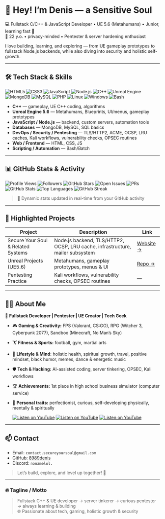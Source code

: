 # 👋 Hey! I’m Denis — a Sensitive Soul

💻 Fullstack C/C++ & JavaScript Developer • UE 5.6 (Metahumans) • Junior, learning fast 🚀  
📍 22 y.o. • privacy-minded • Pentester & server hardening enthusiast  

I love building, learning, and exploring — from UE gameplay prototypes to fullstack Node.js backends, while also diving into security and holistic self-growth.  

---

## 🛠 Tech Stack & Skills

![HTML5](https://img.shields.io/badge/HTML5-E34F26?style=flat&logo=html5&logoColor=white) ![CSS3](https://img.shields.io/badge/CSS3-1572B6?style=flat&logo=css3&logoColor=white) ![JavaScript](https://img.shields.io/badge/JavaScript-F7DF1E?style=flat&logo=javascript&logoColor=black) ![Node.js](https://img.shields.io/badge/Node.js-339933?style=flat&logo=node.js&logoColor=white) ![C++](https://img.shields.io/badge/C++-00599C?style=flat&logo=c%2B%2B&logoColor=white) ![Unreal Engine](https://img.shields.io/badge/Unreal%20Engine-313131?style=flat&logo=unrealengine&logoColor=white) ![MongoDB](https://img.shields.io/badge/MongoDB-47A248?style=flat&logo=mongodb&logoColor=white) ![MySQL](https://img.shields.io/badge/MySQL-003545?style=flat&logo=mysql&logoColor=white) ![PHP](https://img.shields.io/badge/PHP-787CB5?style=flat&logo=php&logoColor=white) ![Linux](https://img.shields.io/badge/Linux-FCC624?style=flat&logo=linux&logoColor=black) ![Windows](https://img.shields.io/badge/Windows-0078D6?style=flat&logo=windows&logoColor=white) ![Bash](https://img.shields.io/badge/Bash-4EAA25?style=flat&logo=gnu-bash&logoColor=white)

- **C++** — gameplay, UE C++ coding, algorithms  
- **Unreal Engine 5.6** — Metahumans, Blueprints, UI/menus, gameplay prototypes  
- **JavaScript / Node.js** — backend, custom servers, automation tools  
- **Databases** — MongoDB, MySQL, SQL basics  
- **DevOps / Security / Pentesting** — TLS/HTTP2, ACME, OCSP, LRU caches, Kali workflows, vulnerability checks, OPSEC routines  
- **Web / Frontend** — HTML, CSS, JS  
- **Scripting / Automation** — Bash/Batch  

---

## 📊 GitHub Stats & Activity

![Profile Views](https://komarev.com/ghpvc/?username=8989denis&color=blueviolet)
![Followers](https://img.shields.io/github/followers/8989denis?style=social)
![GitHub Stars](https://img.shields.io/github/stars/8989denis?style=social)
![Open Issues](https://img.shields.io/github/issues/8989denis/REPO_NAME)
![PRs](https://img.shields.io/github/issues-pr/8989denis/REPO_NAME)
![GitHub Stats](https://github-readme-stats.vercel.app/api?username=8989denis&show_icons=true&hide=issues&theme=radical) ![Top Languages](https://github-readme-stats.vercel.app/api/top-langs/?username=8989denis&layout=compact&theme=radical) ![GitHub Streak](https://github-readme-streak-stats.herokuapp.com/?user=8989denis&theme=radical)



> 🔹 Dynamic stats updated in real-time from your GitHub activity  

---

## 🚀 Highlighted Projects

| Project | Description | Link |
|---------|-------------|------|
| Secure Your Soul & Related Systems | Node.js backend, TLS/HTTP2, OCSP, LRU cache, infrastructure, mailer subsystem | [Website →](https://SecureYourSoul.ddns.net) |
| Unreal Projects (UE5.6) | Metahumans, gameplay prototypes, menus & UI | [Repo →](https://github.com/8989denis) |
| Pentesting Practice | Kali workflows, vulnerability checks, OPSEC routines | — |

---

## 🧑‍💻 About Me

🎯 **Fullstack Developer | Pentester | UE Creator | Tech Geek**  

- 🎮 **Gaming & Creativity:** FPS (Valorant, CS:GO), RPG (Witcher 3, Cyberpunk 2077), Sandbox (Minecraft, No Man’s Sky)  
- 🏋️ **Fitness & Sports:** football, gym, martial arts  
- 🧘 **Lifestyle & Mind:** holistic health, spiritual growth, travel, positive mindset, black humor, memes, dance & energetic music  
- 🛡️ **Tech & Hacking:** AI-assisted coding, server tinkering, OPSEC, Kali workflows  
- 🏆 **Achievements:** 1st place in high school business simulator (computer service)  
- 🌱 **Personal traits:** perfectionist, curious, self-developing physically, mentally & spiritually
  
  [![Listen on YouTube](https://img.shields.io/badge/🎵-Listen_on_YouTube-red?style=flat)](https://music.youtube.com/watch?v=_Ud65jWxMJg&si=oME3r597a2IksAca) [![Listen on YouTube](https://img.shields.io/badge/🎵-Listen_on_YouTube-red?style=flat)](https://music.youtube.com/watch?v=OBmlUBKYFyw&si=b35e8b43f6YInbiK) [![Listen on YouTube](https://img.shields.io/badge/🎵-Listen_on_YouTube-red?style=flat)](https://music.youtube.com/watch?v=WzG1Vpby-k8&si=D2Vv7hf8ZMxHHmmw)

---

## 📫 Contact

- Email: `contact.secureyoursoul@gmail.com`  
- GitHub: [8989denis](https://github.com/8989denis)  
- Discord: `nonamelol.`  
> Let’s build, explore, and level up together! 🚀
---

### 🔥 Tagline / Motto

> Fullstack C++ & UE developer → server tinkerer → curious pentester → always learning & building  
> 🌐 Passionate about tech, gaming, holistic growth & security
